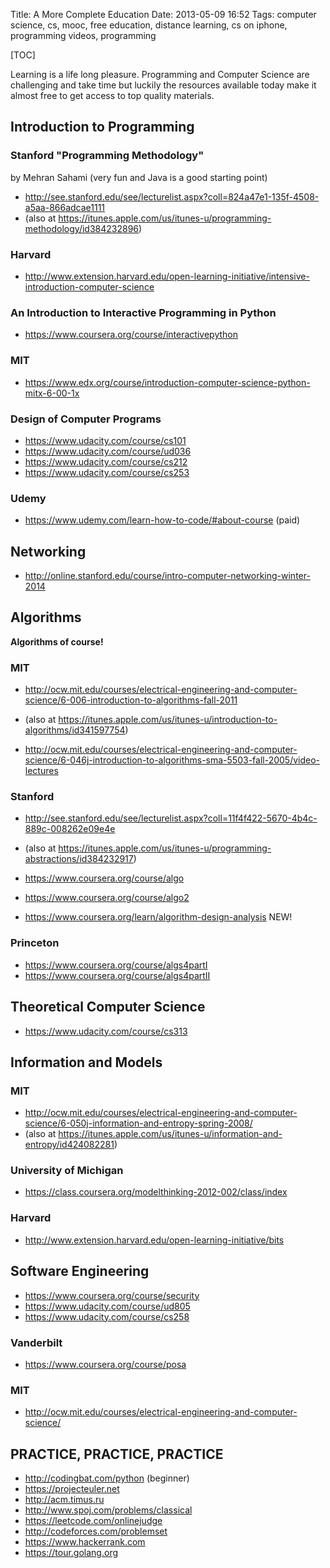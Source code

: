 Title: A More Complete Education
Date: 2013-05-09 16:52
Tags: computer science, cs, mooc, free education, distance learning, cs on iphone, programming videos, programming

[TOC]

Learning is a life long pleasure.  Programming and Computer Science are challenging and take time but luckily the resources available today make it almost free to get access to top quality materials.

## Introduction to Programming

### Stanford "Programming Methodology"
by Mehran Sahami (very fun and Java is a good starting point)

- <http://see.stanford.edu/see/lecturelist.aspx?coll=824a47e1-135f-4508-a5aa-866adcae1111>
- (also at <https://itunes.apple.com/us/itunes-u/programming-methodology/id384232896>)

### Harvard
- <http://www.extension.harvard.edu/open-learning-initiative/intensive-introduction-computer-science>

### An Introduction to Interactive Programming in Python
- <https://www.coursera.org/course/interactivepython>

### MIT
- <https://www.edx.org/course/introduction-computer-science-python-mitx-6-00-1x>

### Design of Computer Programs
- <https://www.udacity.com/course/cs101>
- <https://www.udacity.com/course/ud036>
- <https://www.udacity.com/course/cs212>
- <https://www.udacity.com/course/cs253>

### Udemy

- <https://www.udemy.com/learn-how-to-code/#about-course> (paid)

## Networking

- <http://online.stanford.edu/course/intro-computer-networking-winter-2014>

## Algorithms

**Algorithms of course!**

### MIT

- <http://ocw.mit.edu/courses/electrical-engineering-and-computer-science/6-006-introduction-to-algorithms-fall-2011>

- (also at <https://itunes.apple.com/us/itunes-u/introduction-to-algorithms/id341597754>)

- <http://ocw.mit.edu/courses/electrical-engineering-and-computer-science/6-046j-introduction-to-algorithms-sma-5503-fall-2005/video-lectures>

### Stanford
- <http://see.stanford.edu/see/lecturelist.aspx?coll=11f4f422-5670-4b4c-889c-008262e09e4e>
- (also at <https://itunes.apple.com/us/itunes-u/programming-abstractions/id384232917>)
- <https://www.coursera.org/course/algo>
- <https://www.coursera.org/course/algo2>

- <https://www.coursera.org/learn/algorithm-design-analysis> NEW!

### Princeton
- <https://www.coursera.org/course/algs4partI>
- <https://www.coursera.org/course/algs4partII>

## Theoretical Computer Science
- <https://www.udacity.com/course/cs313>

## Information and Models

### MIT
- <http://ocw.mit.edu/courses/electrical-engineering-and-computer-science/6-050j-information-and-entropy-spring-2008/>
- (also at <https://itunes.apple.com/us/itunes-u/information-and-entropy/id424082281>)

### University of Michigan
- <https://class.coursera.org/modelthinking-2012-002/class/index>

### Harvard
- <http://www.extension.harvard.edu/open-learning-initiative/bits>

## Software Engineering

- <https://www.coursera.org/course/security>
- <https://www.udacity.com/course/ud805>
- <https://www.udacity.com/course/cs258>

### Vanderbilt
- <https://www.coursera.org/course/posa>

### MIT

- <http://ocw.mit.edu/courses/electrical-engineering-and-computer-science/>

## PRACTICE, PRACTICE, PRACTICE
- <http://codingbat.com/python> (beginner)
- <https://projecteuler.net>
- <http://acm.timus.ru>
- <http://www.spoj.com/problems/classical>
- <https://leetcode.com/onlinejudge>
- <http://codeforces.com/problemset>
- <https://www.hackerrank.com>
- <https://tour.golang.org>
